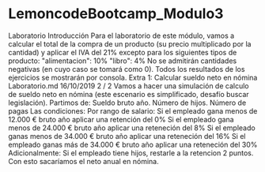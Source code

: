 # LemoncodeBootcamp_Modulo3
Laboratorio
Introducción
Para el laboratorio de este módulo, vamos a calcular el total de la compra de un producto (su precio
multiplicado por la cantidad) y aplicar el IVA del 21% excepto para los siguientes tipos de producto:
"alimentacion": 10%
"libro": 4%
No se admitirán cantidades negativas (en cuyo caso se tomará como 0).
Todos los resultados de los ejercicios se mostrarán por consola.
Extra 1: Calcular sueldo neto en nómina
Laboratorio.md 16/10/2019
2 / 2
Vamos a hacer una simulación de calculo de sueldo neto en nómina (este escenario es simplificado, desafío
buscar legislación).
Partimos de:
Sueldo bruto año.
Número de hijos.
Número de pagas
Las condiciones:
Por rango de salario:
Si el empleado gana menos de 12.000 € bruto año aplicar una retención del 0%
Si el empleado gana menos de 24.000 € bruto año aplicar una reteneción del 8%
Si el empleado ganas menos de 34.000 € bruto año aplicar una reteneción del 16%
Si el empleado ganas más de 34.000 € bruto año aplicar una reteneción del 30%
Adicionalmente:
Si el empleado tiene hijos, restarle a la retencion 2 puntos.
Con esto sacaríamos el neto anual en nómina.
